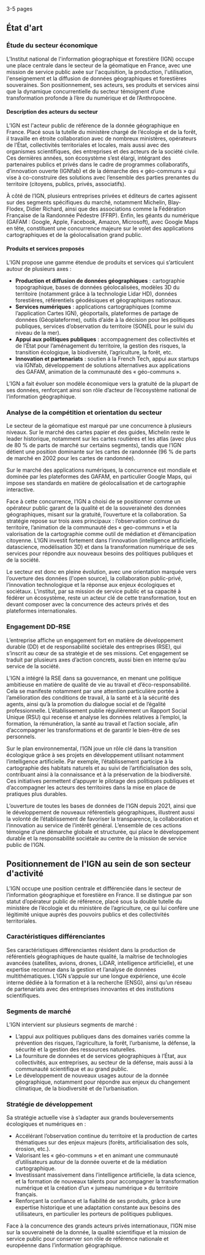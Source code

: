 3-5 pages
## État d'art
### Étude du secteur économique
L’Institut national de l'information géographique et forestière (IGN) occupe une place centrale dans le secteur de la géomatique en France, avec une mission de service public axée sur l'acquisition, la production, l'utilisation, l'enseignement et la diffusion de données géographiques et forestières souveraines. Son positionnement, ses acteurs, ses produits et services ainsi que la dynamique concurrentielle du secteur témoignent d’une transformation profonde à l’ère du numérique et de l’Anthropocène.

#### Description des acteurs du secteur
L’IGN est l'acteur public de référence de la donnée géographique en France. Placé sous la tutelle du ministère chargé de l’écologie et de la forêt, il travaille en étroite collaboration avec de nombreux ministères, opérateurs de l’État, collectivités territoriales et locales, mais aussi avec des organismes scientifiques, des entreprises et des acteurs de la société civile. Ces dernières années, son écosystème s’est élargi, intégrant des partenaires publics et privés dans le cadre de programmes collaboratifs, d’innovation ouverte (IGNfab) et de la démarche des « géo-communs » qui vise à co-construire des solutions avec l’ensemble des parties prenantes du territoire (citoyens, publics, privés, associatifs).

À côté de l’IGN, plusieurs entreprises privées et éditeurs de cartes agissent sur des segments spécifiques du marché, notamment Michelin, Blay-Flodex, Didier Richard, ainsi que des associations comme la Fédération Française de la Randonnée Pédestre (FFRP). Enfin, les géants du numérique (GAFAM : Google, Apple, Facebook, Amazon, Microsoft), avec Google Maps en tête, constituent une concurrence majeure sur le volet des applications cartographiques et de la géolocalisation grand public.

#### Produits et services proposés
L’IGN propose une gamme étendue de produits et services qui s’articulent autour de plusieurs axes :

- **Production et diffusion de données géographiques** : cartographie topographique, bases de données géolocalisées, modèles 3D du territoire (notamment grâce à la technologie Lidar HD), données forestières, référentiels géodésiques et géographiques nationaux.
- **Services numériques** : applications cartographiques (comme l’application Cartes IGN), géoportails, plateformes de partage de données (Géoplateforme), outils d’aide à la décision pour les politiques publiques, services d’observation du territoire (SONEL pour le suivi du niveau de la mer).
- **Appui aux politiques publiques** : accompagnement des collectivités et de l’État pour l’aménagement du territoire, la gestion des risques, la transition écologique, la biodiversité, l’agriculture, la forêt, etc.
- **Innovation et partenariats** : soutien à la French Tech, appui aux startups via IGNfab, développement de solutions alternatives aux applications des GAFAM, animation de la communauté des « géo-communs ».

L’IGN a fait évoluer son modèle économique vers la gratuité de la plupart de ses données, renforçant ainsi son rôle d’acteur de l’écosystème national de l’information géographique.

### Analyse de la compétition et orientation du secteur
Le secteur de la géomatique est marqué par une concurrence à plusieurs niveaux. Sur le marché des cartes papier et des guides, Michelin reste le leader historique, notamment sur les cartes routières et les atlas (avec plus de 80 % de parts de marché sur certains segments), tandis que l’IGN détient une position dominante sur les cartes de randonnée (96 % de parts de marché en 2002 pour les cartes de randonnée).

Sur le marché des applications numériques, la concurrence est mondiale et dominée par les plateformes des GAFAM, en particulier Google Maps, qui impose ses standards en matière de géolocalisation et de cartographie interactive.

Face à cette concurrence, l’IGN a choisi de se positionner comme un opérateur public garant de la qualité et de la souveraineté des données géographiques, misant sur la gratuité, l’ouverture et la collaboration. Sa stratégie repose sur trois axes principaux : l’observation continue du territoire, l’animation de la communauté des « geo-communs » et la valorisation de la cartographie comme outil de médiation et d’émancipation citoyenne. L’IGN investit fortement dans l’innovation (intelligence artificielle, datascience, modélisation 3D) et dans la transformation numérique de ses services pour répondre aux nouveaux besoins des politiques publiques et de la société.

Le secteur est donc en pleine évolution, avec une orientation marquée vers l’ouverture des données (l'open source), la collaboration public-privé, l’innovation technologique et la réponse aux enjeux écologiques et sociétaux. L’institut, par sa mission de service public et sa capacité à fédérer un écosystème, reste un acteur clé de cette transformation, tout en devant composer avec la concurrence des acteurs privés et des plateformes internationales.

### Engagement DD-RSE
L’entreprise affiche un engagement fort en matière de développement durable (DD) et de responsabilité sociétale des entreprises (RSE), qui s’inscrit au cœur de sa stratégie et de ses missions. Cet engagement se traduit par plusieurs axes d’action concrets, aussi bien en interne qu’au service de la société.

L’IGN a intégré la RSE dans sa gouvernance, en menant une politique ambitieuse en matière de qualité de vie au travail et d’éco-responsabilité. Cela se manifeste notamment par une attention particulière portée à l’amélioration des conditions de travail, à la santé et à la sécurité des agents, ainsi qu’à la promotion du dialogue social et de l’égalité professionnelle. L’établissement publie régulièrement un Rapport Social Unique (RSU) qui recense et analyse les données relatives à l’emploi, la formation, la rémunération, la santé au travail et l’action sociale, afin d’accompagner les transformations et de garantir le bien-être de ses personnels.

Sur le plan environnemental, l’IGN joue un rôle clé dans la transition écologique grâce à ses projets en développement utilisant notamment l’intelligence artificielle. Par exemple, l’établissement participe à la cartographie des habitats naturels et au suivi de l’artificialisation des sols, contribuant ainsi à la connaissance et à la préservation de la biodiversité. Ces initiatives permettent d’appuyer le pilotage des politiques publiques et d’accompagner les acteurs des territoires dans la mise en place de pratiques plus durables.

L’ouverture de toutes les bases de données de l’IGN depuis 2021, ainsi que le développement de nouveaux référentiels géographiques, illustrent aussi la volonté de l’établissement de favoriser la transparence, la collaboration et l’innovation au service de l’intérêt général. L’ensemble de ces actions témoigne d’une démarche globale et structurée, qui place le développement durable et la responsabilité sociétale au centre de la mission de service public de l’IGN.

## Positionnement de l'IGN au sein de son secteur d'activité
L’IGN occupe une position centrale et différenciée dans le secteur de l’information géographique et forestière en France. Il se distingue par son statut d’opérateur public de référence, placé sous la double tutelle du ministère de l’écologie et du ministère de l’agriculture, ce qui lui confère une légitimité unique auprès des pouvoirs publics et des collectivités territoriales.

### Caractéristiques différenciantes
Ses caractéristiques différenciantes résident dans la production de référentiels géographiques de haute qualité, la maîtrise de technologies avancées (satellites, avions, drones, LiDAR, intelligence artificielle), et une expertise reconnue dans la gestion et l’analyse de données multithématiques. L’IGN s’appuie sur une longue expérience, une école interne dédiée à la formation et à la recherche (ENSG), ainsi qu’un réseau de partenariats avec des entreprises innovantes et des institutions scientifiques.
### Segments de marché
L’IGN intervient sur plusieurs segments de marché :

- L’appui aux politiques publiques dans des domaines variés comme la prévention des risques, l’agriculture, la forêt, l’urbanisme, la défense, la sécurité et la gestion des ressources naturelles.
- La fourniture de données et de services géographiques à l’État, aux collectivités, aux entreprises, au secteur de la défense, mais aussi à la communauté scientifique et au grand public.
- Le développement de nouveaux usages autour de la donnée géographique, notamment pour répondre aux enjeux du changement climatique, de la biodiversité et de l’urbanisation.
### Stratégie de développement
Sa stratégie actuelle vise à s’adapter aux grands bouleversements écologiques et numériques en :

- Accélérant l’observation continue du territoire et la production de cartes thématiques sur des enjeux majeurs (forêts, artificialisation des sols, érosion, etc.).
- Valorisant les « géo-communs » et en animant une communauté d’utilisateurs autour de la donnée ouverte et de la médiation cartographique.
- Investissant massivement dans l’intelligence artificielle, la data science, et la formation de nouveaux talents pour accompagner la transformation numérique et la création d’un « jumeau numérique » du territoire français.
- Renforçant la confiance et la fiabilité de ses produits, grâce à une expertise historique et une adaptation constante aux besoins des utilisateurs, en particulier les porteurs de politiques publiques.

Face à la concurrence des grands acteurs privés internationaux, l’IGN mise sur la souveraineté de la donnée, la qualité scientifique et la mission de service public pour conserver son rôle de référence nationale et européenne dans l’information géographique.